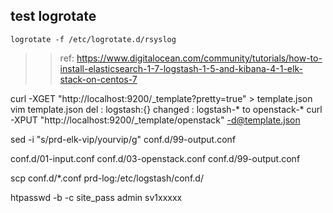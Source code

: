 
## test logrotate
``` shell
logrotate -f /etc/logrotate.d/rsyslog 
```


>> ref:
https://www.digitalocean.com/community/tutorials/how-to-install-elasticsearch-1-7-logstash-1-5-and-kibana-4-1-elk-stack-on-centos-7


curl -XGET "http://localhost:9200/_template?pretty=true"  > template.json
vim template.json
del : logstash:{}
changed : logstash-* to openstack-*
curl -XPUT "http://localhost:9200/_template/openstack"   -d@template.json


sed -i "s/prd-elk-vip/yourvip/g" conf.d/99-output.conf

conf.d/01-input.conf
conf.d/03-openstack.conf
conf.d/99-output.conf

scp conf.d/*.conf prd-log:/etc/logstash/conf.d/


 htpasswd -b -c site_pass admin sv1xxxxx

